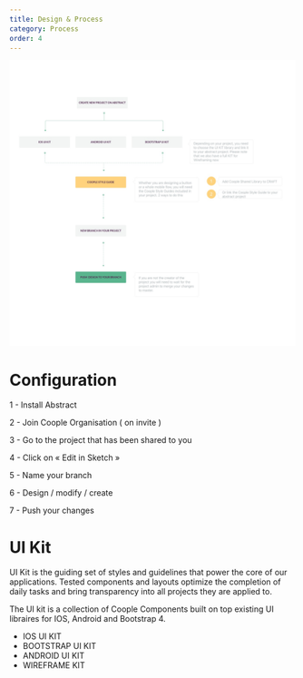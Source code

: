 ```yaml
---
title: Design & Process
category: Process
order: 4
---
```

![](/images/process/process.jpg)


# Configuration

1 - Install Abstract 

2 - Join Coople Organisation ( on invite )

3 - Go to the project that has been shared to you

4 - Click on « Edit in Sketch » 

5 - Name your branch

6 - Design / modify / create

7 -  Push your changes

# UI Kit


UI Kit is the guiding set of styles and guidelines that power the core of our applications. Tested components and layouts optimize the completion of daily tasks and bring transparency into all projects they are applied to.

The UI kit is a collection of Coople Components built on top existing UI libraires for IOS, Android and Bootstrap 4.

- IOS UI KIT 
- BOOTSTRAP UI KIT
- ANDROID UI KIT 
- WIREFRAME KIT


